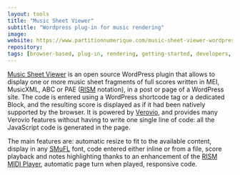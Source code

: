 ```yaml
---
layout: tools
title: "Music Sheet Viewer"
subtitle: "Wordpress plug-in for music rendering"
image:
website: https://www.partitionnumerique.com/music-sheet-viewer-wordpress-plugin/
repository:
tags: [browser-based, plug-in, rendering, getting-started, developers, sonification]
---
```


[Music Sheet Viewer](http://www.partitionnumerique.com/music-sheet-viewer-wordpress-plugin/) is an open source WordPress plugin that allows to display one or more music sheet fragments of full scores written in MEI, MusicXML, ABC or PAE ([RISM](http://rism-ch.org) notation), in a post or page of a WordPress site. The code is entered using a WordPress shortcode tag or a dedicated Block, and the resulting score is displayed as if it had been natively supported by the browser. It is powered by [Verovio](https://www.verovio.org), and provides many Verovio features without having to write one single line of code: all the JavaScript code is generated in the page.

The main features are: automatic resize to fit to the available content, display in any [SMuFL](https://www.smufl.org) font, code entered either inline or from a file, score playback and notes highlighting thanks to an enhancement of the [RISM MIDI Player](https://github.com/rism-ch/midi-player), automatic page turn when played, responsive code.
